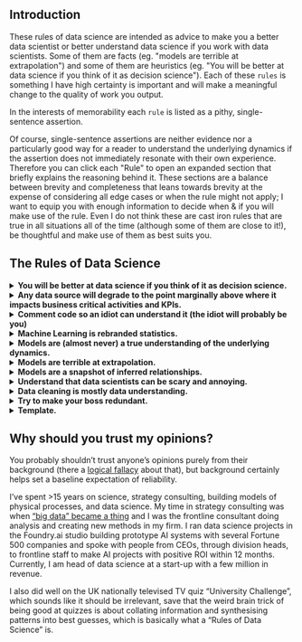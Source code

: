 
## Introduction
These rules of data science are intended as advice to make you a better data scientist or better understand data science if you work with data scientists. Some of them are facts (eg. "models are terrible at extrapolation") and some of them are heuristics (eg. "You will be better at data science if you think of it as decision science").  Each of these `rules` is something I have high certainty is important and will make a meaningful change to the quality of work you output.

In the interests of memorability each `rule` is listed as a pithy, single-sentence assertion.

Of course, single-sentence assertions are neither evidence nor a particularly good way for a reader to understand the underlying dynamics if the assertion does not immediately resonate with their own experience.  Therefore you can click each "Rule" to open an expanded section that briefly explains the reasoning behind it.  These sections are a balance between brevity and completeness that leans towards brevity at the expense of considering all edge cases or when the rule might not apply; I want to equip you with enough information to decide when & if you will make use of the rule.  Even I do not think these are cast iron rules that are true in all situations all of the time (although some of them are close to it!), be thoughtful and make use of them as best suits you.



## The Rules of Data Science
<details>
  <summary><b>You will be better at data science if you think of it as decision science.</b></summary> 
  
  The most important part of data science is the “so what?” of your discovery.  What should be done differently because of this, and how can that change be realised?  Seen this way, the entire toolkit of data science is focused on making better decisions and changing outcomes.

  For example, consider a model to forecast industrial equipment failures. It can be tempting to think of improving the accuracy of a model as a KPI that proves we have done well, but it isn’t: what matters is how much the model improves the real world result, what decision it allows us to make differently that creates value.  It might not be valuable to forecast equipment failures more accurately if the forecast is significantly shorter than the lead time to deliver and install the part (downtime due to breakages is unchanged), or if precision:recall tradeoffs determine value more than does accuracy, or any one of a number of complications unique to the equipment we are trying to forecast failure on.
  
  The entire problem of “forecasting equipment failure” should have been considered as “how to maximise the value of the equipment?” and the overall context analysed to look for decisions that might be altered to create value:  AI to forecast equipment failure at the individual level, analysis of which maintenance activities are most impactful, changing the intensity at which equipment runs to arbitrage lifespan against productivity, flexible schedules on maintenance teams, altering the distribution of parts in warehouses, etc…  
  
  Thinking of the core problem as finding the right decision and then making it correctly expands the data scientist’s view in impactful ways.  Talk to stakeholders to understand the operations we will be changing, create consensus among change leaders who need to believe in a project for it to work, reject modelling efforts that can’t be impactful even if accurate.
  
  In the average project most of the value comes from a good understanding of the business problem, the product and the data, combined with the interpersonal skills to get stakeholders to commit to the correct decision.
</details>


<details>
  <summary><b>Any data source will degrade to the point marginally above where it impacts business critical activities and KPIs.</b></summary> 
  
  AKA **Burley’s Law of Data Degradation** (I talk about this one a lot...).
  Overall, the quality of a company’s data will degrade to the point just shy of impacting daily operations.  The data that a business needs for mission-critical operations will be in good working order and the data that does not impact critical initiatives will almost certainly not be.
  
  There are two main reasons for this: 
  1) human work invariably has mistakes and mission-critical data gets checked in a way that non-critical data does not, thus the latter accumulates errors over time; 
  2) traditional business logic viewed IT as a cost be minimised and therefore smart IT policy was to only invest in mission critical systems.  
  
  As a data scientist, internalising this fundamental paranoia about data sources is one of the key ways experienced staff are better at the job.  

  On a technical level, project timelines should include significant data cleaning ([data understanding](internal link to rule)) for a new product and ongoing products need a plan to maintain data quality.

  On a professional level, data scientists should accept that an existing data source being below the quality we need is rarely due to malice or incompetence; it is the result of a smart prioritisation of resources.  Take time to understand why things are the way they are and you will be a better collaborator and get great results faster.
</details>

<details>
  <summary><b>Comment code so an idiot can understand it (the idiot will probably be you)</b></summary> 
  
  Closely related to Guido Van Rossum’s famous _“code is read more often than it is written”_, we should make our code as unambiguous as possible.  It is rarely an inefficient use of time to typehint, write detailed docstrings, and add comments.  The writer will spend far less time on the commenting than the next reader will spend understanding the code.

  In case further motivation were needed, the time you save is most often your own when you come back to use/modify your own prior work.  Furthermore, the process of writing typehints and comments will often make you realise something is unnecessarily unclear, inefficient or inextensible and allow immediate corrections.
</details>

<details>
  <summary><b>Machine Learning is rebranded statistics.</b></summary> 
  
  The business use of statistics used to be hours-to-months of human time in order to make a prediction or determine if a hypothesis was true.  It required data that was causally related to the problem and, at best, Mutually-Exclusive & Completely Exhaustive (MECE).

  It is a useful cognitive lens to view machine learning as a mathematical system that does statistics very quickly to make a prediction.  All the same caveats for data apply: do you think the inputs to the ML model present a complete knowledge of the causal inputs to this prediction?  For data scientists this can suggest which data source you need to curate.  For people working with data scientists you can ask in detail about model inputs and consider if you would trust human statisticians’ predictions using those data?  If not, you might want to be careful about relying on that model.
</details>

<details>
  <summary><b>Models are (almost never) a true understanding of the underlying dynamics. </b></summary> 
  
  AKA _“All models are wrong, but some models are useful”_
  See: next two rules ”Models are terrible at extrapolation” “Models are a snapshot of inferred relationships”.  Best practice in response to this is understanding & accepting those limitations and planning accordingly.

  At time of writing (Dec 2022), this rule is correct.  But we may see future model architectures that can better provide causative understanding of systems and extrapolate in a more reasonable fashion.
</details>

<details>
  <summary><b>Models are terrible at extrapolation.</b></summary> 
  
  Machine learning models work by freeform fitting to observed data (save rare examples where you embed a causal structure in the model: say enforcing a radial kernel in a SVM or the recent “physically-motivated neural network” trend).  We can think of this, fairly accurately, as creating a very long complex formula to interpolate between known datapoints (train set) to perform well on similar datapoints (test set).

  There is no reason to believe that such interpolation-based modelling will extrapolate to uncharted parts of the input hyperspace and give correct (or even sensible) results.  ML is much like fitting a polynomial to a wiggly line: amazing results within the seen data range, dangerous results outside of that range.  The exact nature of that danger depends on the model (eg. decision tree vs linear regression) and all data scientists should be alert to not trust models when they are extrapolating.
</details>

<details>
  <summary><b>Models are a snapshot of inferred relationships.</b></summary> 

  Models optimise to match the results seen in their input data, based on the mathematical structure of the model.  They do not posit any true causal understanding of the relationships between variables or how those relationships might change when unseen external factors alter.  

  Famously, Google Flu Trends could forecast upcoming flu rates based on internet search terms -- an eminently sensible idea: flu rates should be related to searching about illness symptoms, trips to pharmacies and all sorts of data that Google knows -- but the project failed over 2013-15 with epidemic flu seasons when fear changed how people searched for flu.

  This problem can be defended against by proactively retraining models on new data, giving the model truly MECE data (but beware that extrapolation is still a problem), structuring models with true causal understanding, or by honestly admitting that a model is imperfect and planning its use aware that future real-world changes will break it.
</details>

<details>
  <summary><b>Understand that data scientists can be scary and annoying.</b></summary> 
  
  When a data scientist starts looking into a topic at a company, we have a nasty habit of finding all the accumulated mistakes and generating extra work for other staff as we investigate why data is the way it is.  Depending on the mistakes found, staff might fear we are damaging their reputation and career.  Approach this the wrong way and people will not be enthusiastic collaborators.

  Best practice is to focus on the improvements that can be made (not past mistakes), have empathy for the past constraints and openly praise the great work that you find in your investigations.  If reporting fundamental shortcomings to management, be honest but explain the “why” of how we got there and the path to improvement.  This will get everyone better results faster and is the first step on making a transformation to a data-driven division/company.
</details>

<details>
  <summary><b>Data cleaning is mostly data understanding.</b></summary> 
  
  Cleaning is, for most of us, an unfortunate chore (happy to have it done but rarely happy about doing it) and framing part of our data science workflow as "cleaning" creates an aversion that is harmful.

  "Cleaning" implies that the cleaned data is sole result, that the data starting off dirty was an aberrant mistake if we could get a genie to magic up clean data with no human memory of how it was cleaned we could be productive data scientists focused on the "real work".

  But data cleaning is selectively choosing and applying tranformations to create the best possible MECE dataset for downstream analysis and models.  And that is anything but trivial, it's the foundation for decision-making (recall we are really decision scientists).  Doing that means understanding the data, and considered that way it is obvious that "cleaning" isn't a menial chore but one of the most important parts of getting a good model. That's an important mindset change that make you more attentive and happier when doing it.

  Data cleaning is therefore data understanding (and all the actions you take after understanding the data) and you can't possibly skip "understanding" when doing data science.

  There are some important corollaries to knowing that cleaning is about understanding the dataset:
   - knowledge of the data is as important as the transformations applied, document those important pieces of provenance and data-gotchas;
   - every choice made in data cleaning should be documented;
   - cleaning transforms are as important as feature engineering transforms (they should be reusable and well-commented).
</details>

<details>
  <summary><b>Try to make your boss redundant.</b></summary> 
  
  Which could be rephrased as “anticipate your boss’ needs”. This is not a data science specific rule, but is important enough to include regardless.

  Typically your boss will spend some amount of time thinking about your work: verifying correctness, deciding the next priority, tracking timelines, (etc…), and some amount of time doing differentiated work that only she can do:  her own technical work, planning organisation-level resources, getting buy-in on projects and removing roadblocks.  The more you can proactively take over the former tasks such that your boss doesn’t have to do them, or you provide curated inputs to make her tasks faster, the better.  This will make you more aware of the context of your work within the larger organisation (always good personal growth) and is commonly aligned with promotion requirements in larger companies.  Plus, if your company is well-organised you are enabling both you and your boss to spend more time on more valuable work
</details>



<details>
  <summary><b>Template.</b></summary> 
  
  Explanatory text
</details>




## Why should you trust my opinions?
You probably shouldn’t trust anyone’s opinions purely from their background (there a [logical fallacy](https://en.wikipedia.org/wiki/Argument_from_authority) about that), but background certainly helps set a baseline expectation of reliability.

I’ve spent >15 years on science, strategy consulting, building models of physical processes, and data science.  My time in strategy consulting was when [“big data” became a thing](https://trends.google.com/trends/explore?date=all&geo=US&q=big%20data) and I was the frontline consultant doing analysis and creating new methods in my firm.  I ran data science projects in the Foundry.ai studio building prototype AI systems with several Fortune 500 companies and spoke with people from CEOs, through division heads, to frontline staff to make AI projects with positive ROI within 12 months.  Currently, I am head of data science at a start-up with a few million in revenue.  

I also did well on the UK nationally televised TV quiz “University Challenge”, which sounds like it should be irrelevant, save that the weird brain trick of being good at quizzes is about collating information and synthesising patterns into best guesses,  which is basically what a “Rules of Data Science” is.
